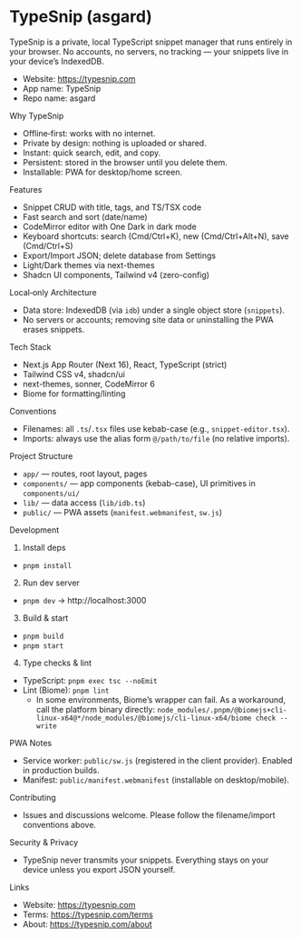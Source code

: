 TypeSnip (asgard)
=================

TypeSnip is a private, local TypeScript snippet manager that runs entirely in your browser. No accounts, no servers, no tracking — your snippets live in your device’s IndexedDB.

- Website: https://typesnip.com
- App name: TypeSnip
- Repo name: asgard

Why TypeSnip
- Offline‑first: works with no internet.
- Private by design: nothing is uploaded or shared.
- Instant: quick search, edit, and copy.
- Persistent: stored in the browser until you delete them.
- Installable: PWA for desktop/home screen.

Features
- Snippet CRUD with title, tags, and TS/TSX code
- Fast search and sort (date/name)
- CodeMirror editor with One Dark in dark mode
- Keyboard shortcuts: search (Cmd/Ctrl+K), new (Cmd/Ctrl+Alt+N), save (Cmd/Ctrl+S)
- Export/Import JSON; delete database from Settings
- Light/Dark themes via next-themes
- Shadcn UI components, Tailwind v4 (zero-config)

Local‑only Architecture
- Data store: IndexedDB (via `idb`) under a single object store (`snippets`).
- No servers or accounts; removing site data or uninstalling the PWA erases snippets.

Tech Stack
- Next.js App Router (Next 16), React, TypeScript (strict)
- Tailwind CSS v4, shadcn/ui
- next-themes, sonner, CodeMirror 6
- Biome for formatting/linting

Conventions
- Filenames: all `.ts`/`.tsx` files use kebab-case (e.g., `snippet-editor.tsx`).
- Imports: always use the alias form `@/path/to/file` (no relative imports).

Project Structure
- `app/` — routes, root layout, pages
- `components/` — app components (kebab-case), UI primitives in `components/ui/`
- `lib/` — data access (`lib/idb.ts`)
- `public/` — PWA assets (`manifest.webmanifest`, `sw.js`)

Development
1) Install deps
- `pnpm install`

2) Run dev server
- `pnpm dev` → http://localhost:3000

3) Build & start
- `pnpm build`
- `pnpm start`

4) Type checks & lint
- TypeScript: `pnpm exec tsc --noEmit`
- Lint (Biome): `pnpm lint`
  - In some environments, Biome’s wrapper can fail. As a workaround, call the platform binary directly:
    `node_modules/.pnpm/@biomejs+cli-linux-x64@*/node_modules/@biomejs/cli-linux-x64/biome check --write`

PWA Notes
- Service worker: `public/sw.js` (registered in the client provider). Enabled in production builds.
- Manifest: `public/manifest.webmanifest` (installable on desktop/mobile).

Contributing
- Issues and discussions welcome. Please follow the filename/import conventions above.

Security & Privacy
- TypeSnip never transmits your snippets. Everything stays on your device unless you export JSON yourself.

Links
- Website: https://typesnip.com
- Terms: https://typesnip.com/terms
- About: https://typesnip.com/about
